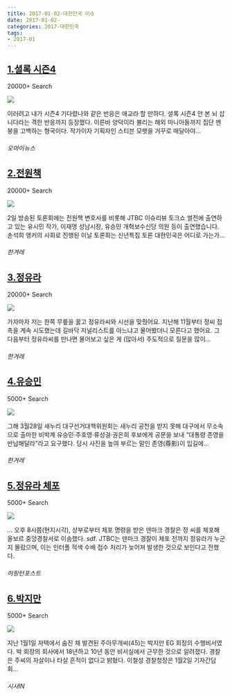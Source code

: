 ```yaml
---
title: 2017-01-02-대한민국 이슈
date: 2017-01-02-
categories: 2017-대한민국
tags: 
- 2017-01
---
```


[1.셜록 시즌4](http://www.ohmynews.com/NWS_Web/view/at_pg.aspx?CNTN_CD=A0002276190)
--

20000+ Search

![](http:)

이러려고 내가 시즌4 기다렸나와 같은 반응은 애교라 할 만하다. 셜록 시즌4 안 본 뇌 삽니다라는 격한 반응까지 등장했다. 이른바 양덕이라 불리는 해외 마니아들까지 집단 멘붕을 고백하는 형국이다. 작가이자 기획자인 스티븐 모팻을 거꾸로 매달아야...
###### 오마이뉴스

[2.전원책](http://www.hani.co.kr/arti/society/society_general/777127.html)
--

20000+ Search

![](http:)

2일 방송된 토론회에는 전원책 변호사를 비롯해 JTBC 이슈리뷰 토크쇼 썰전에 출연하고 있는 유시민 작가, 이재명 성남시장, 유승민 개혁보수신당 의원 등이 출연했습니다. 손석희 앵커의 사회로 진행된 이날 토론회는 신년특집 토론 대한민국은 어디로 가는가...
###### 한겨레

[3.정유라](http://www.hani.co.kr/arti/society/society_general/777132.html)
--

20000+ Search

![](http:)

가자마자 저는 한쪽 무릎을 꿇고 정유라씨와 시선을 맞췄어요. 지난해 11월부터 정씨 접촉을 계속 시도했는데 길바닥 저널리스트를 아느냐고 물어봤더니 모른다고 했어요. 그 다음부터 정유라씨를 만나면 물어보고 싶은 게 (많아서) 주도적으로 질문을 많이...
###### 한겨레

[4.유승민](http://www.hani.co.kr/arti/society/area/777307.html)
--

5000+ Search

![](http:)

그해 3월28일 새누리 대구선거대책위원회는 새누리 공천을 받지 못해 대구에서 무소속으로 출마한 비박계 유승민·주호영·류성걸·권은희 후보에게 공문을 보내 “대통령 존영을 반납해달라”라고 요구했다. 당시 사진을 높여 부르는 말인 존영(尊影)이 입길에...
###### 한겨레

[5.정유라 체포](http://www.huffingtonpost.kr/2017/01/02/story_n_13927254.html)
--

5000+ Search

![](http:)

... 오후 8시쯤(현지시각), 상부로부터 체포 명령을 받은 덴마크 경찰은 정 씨를 체포해 올보르 중앙경찰서로 이송했다. sdf. JTBC는 덴마크 경찰이 체포 전까지 정유라가 누군지 몰랐으며, 이는 인터폴 적색 수배 접수 처리가 늦어져 발생한 것으로 보인다고 전했다.
###### 허핑턴포스트

[6.박지만](http://www.sisain.co.kr/?mod=news&act=articleView&idxno=28102)
--

5000+ Search

![](http:)

지난 1월1일 자택에서 숨진 채 발견된 주아무개씨(45)는 박지만 EG 회장의 수행비서였다. 박 회장의 회사에서 18년하고 10년 동안 비서실에서 근무한 것으로 알려졌다. 경찰은 주씨의 자살이나 타살 흔적이 없다고 밝혔다. 이철성 경찰청장은 1월2일 기자간담회...
###### 시사IN


